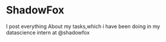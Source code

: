# ShadowFox
I post everything About my tasks,which i have been doing in my datascience intern at @shadowfox
